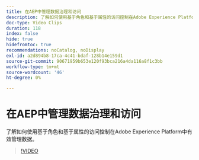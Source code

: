 ```yaml
---
title: 在AEP中管理数据治理和访问
description: 了解如何使用基于角色和基于属性的访问控制在Adobe Experience Platform中有效管理数据。
doc-type: Video Clips
duration: 118
index: false
hide: true
hidefromtoc: true
recommendations: noCatalog, noDisplay
exl-id: a2d894b8-17ca-4c41-bdaf-128b14e159d1
source-git-commit: 90671959b653e120f93bca216a4da116a8f1c3bb
workflow-type: tm+mt
source-wordcount: '46'
ht-degree: 0%

---
```


# 在AEP中管理数据治理和访问

了解如何使用基于角色和基于属性的访问控制在Adobe Experience Platform中有效管理数据。

<!-- 62_S601_3442532_118_managing-data-governance-and-access-in-aep -->
>[!VIDEO](https://video.tv.adobe.com/v/3460540/?learn=on&enablevpops=true&captions=chi_hans)
